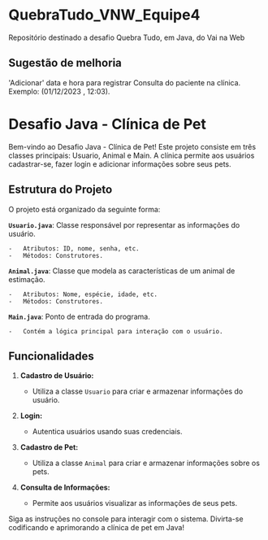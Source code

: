 # QuebraTudo_VNW_Equipe4
Repositório destinado a desafio Quebra Tudo, em Java, do Vai na Web 

## Sugestão de melhoria
'Adicionar' data e hora para registrar Consulta do paciente na clínica. Exemplo: (01/12/2023 , 12:03).

# Desafio Java - Clínica de Pet

Bem-vindo ao Desafio Java - Clínica de Pet! Este projeto consiste em três classes principais: Usuario, Animal e Main.
A clínica permite aos usuários cadastrar-se, fazer login e adicionar informações sobre seus pets.

## Estrutura do Projeto

O projeto está organizado da seguinte forma:

**`Usuario.java`**: Classe responsável por representar as informações do usuário.
    
    -   Atributos: ID, nome, senha, etc.
    -   Métodos: Construtores.
    
**`Animal.java`**: Classe que modela as características de um animal de estimação.
    
    -   Atributos: Nome, espécie, idade, etc.
    -   Métodos: Construtores.
    
**`Main.java`**: Ponto de entrada do programa.
    
    -   Contém a lógica principal para interação com o usuário.

## Funcionalidades

1.  **Cadastro de Usuário:**
    
    -   Utiliza a classe `Usuario` para criar e armazenar informações do usuário.
2.  **Login:**
    -   Autentica usuários usando suas credenciais.
      
3.  **Cadastro de Pet:**
    -   Utiliza a classe `Animal` para criar e armazenar informações sobre os pets.
      
4.  **Consulta de Informações:**
    
    -   Permite aos usuários visualizar as informações de seus pets.

Siga as instruções no console para interagir com o sistema.
Divirta-se codificando e aprimorando a clínica de pet em Java!
